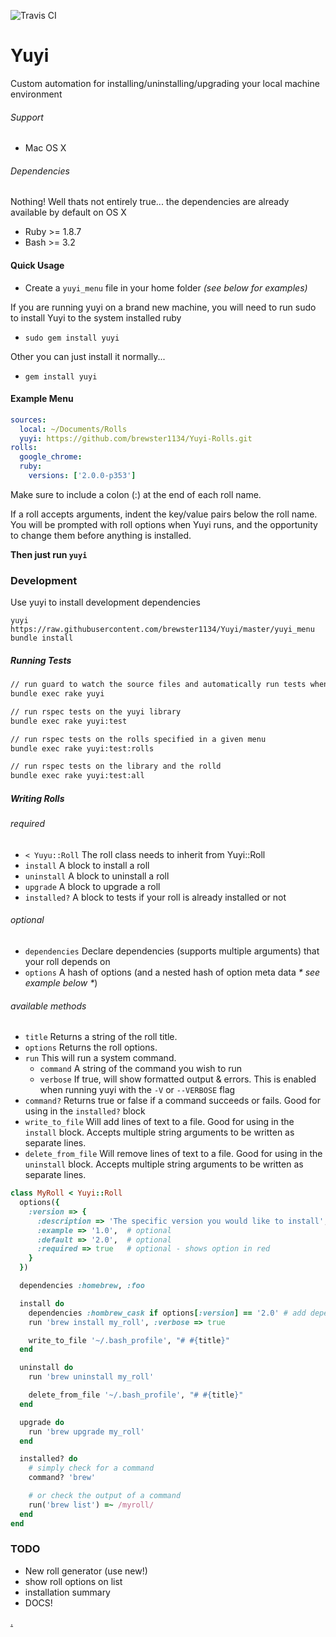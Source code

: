 ![Travis CI](https://travis-ci.org/brewster1134/Yuyi.svg?branch=master)

# Yuyi
Custom automation for installing/uninstalling/upgrading your local machine environment

###### Support
* Mac OS X

###### Dependencies
Nothing! Well thats not entirely true... the dependencies are already available by default on OS X
* Ruby >= 1.8.7
* Bash >= 3.2

#### Quick Usage
* Create a `yuyi_menu` file in your home folder _(see below for examples)_

If you are running yuyi on a brand new machine, you will need to run sudo to install Yuyi to the system installed ruby

* `sudo gem install yuyi`

Other you can just install it normally...

* `gem install yuyi`

#### Example Menu

```yaml
sources:
  local: ~/Documents/Rolls
  yuyi: https://github.com/brewster1134/Yuyi-Rolls.git
rolls:
  google_chrome:
  ruby:
    versions: ['2.0.0-p353']
```

Make sure to include a colon (:) at the end of each roll name.

If a roll accepts arguments, indent the key/value pairs below the roll name.  You will be prompted with roll options when Yuyi runs, and the opportunity to change them before anything is installed.

**Then just run `yuyi`**

### Development
Use yuyi to install development dependencies

`yuyi https://raw.githubusercontent.com/brewster1134/Yuyi/master/yuyi_menu`
`bundle install`

##### Running Tests
```sh
// run guard to watch the source files and automatically run tests when you make changes
bundle exec rake yuyi

// run rspec tests on the yuyi library
bundle exec rake yuyi:test

// run rspec tests on the rolls specified in a given menu
bundle exec rake yuyi:test:rolls

// run rspec tests on the library and the rolld
bundle exec rake yuyi:test:all
```

##### Writing Rolls
###### _required_
* `< Yuyu::Roll`  The roll class needs to inherit from Yuyi::Roll
* `install`       A block to install a roll
* `uninstall`     A block to uninstall a roll
* `upgrade`        A block to upgrade a roll
* `installed?`    A block to tests if your roll is already installed or not

###### _optional_
* `dependencies`  Declare dependencies (supports multiple arguments) that your roll depends on
* `options`       A hash of options (and a nested hash of option meta data _* see example below *_)

###### _available methods_
* `title`             Returns a string of the roll title.
* `options`           Returns the roll options.
* `run`               This will run a system command.
    * `command` A string of the command you wish to run
    * `verbose` If true, will show formatted output & errors.  This is enabled when running yuyi with the `-V` or `--VERBOSE` flag
* `command?`          Returns true or false if a command succeeds or fails.  Good for using in the `installed?` block
* `write_to_file`     Will add lines of text to a file.  Good for using in the `install` block. Accepts multiple string arguments to be written as separate lines.
* `delete_from_file`  Will remove lines of text to a file.  Good for using in the `uninstall` block. Accepts multiple string arguments to be written as separate lines.

```ruby
class MyRoll < Yuyi::Roll
  options({
    :version => {
      :description => 'The specific version you would like to install',
      :example => '1.0',  # optional
      :default => '2.0',  # optional
      :required => true   # optional - shows option in red
    }
  })

  dependencies :homebrew, :foo

  install do
    dependencies :hombrew_cask if options[:version] == '2.0' # add dependencies conditionally
    run 'brew install my_roll', :verbose => true

    write_to_file '~/.bash_profile', "# #{title}"
  end

  uninstall do
    run 'brew uninstall my_roll'

    delete_from_file '~/.bash_profile', "# #{title}"
  end

  upgrade do
    run 'brew upgrade my_roll'
  end

  installed? do
    # simply check for a command
    command? 'brew'

    # or check the output of a command
    run('brew list') =~ /myroll/
  end
end
```

### TODO
* New roll generator (use new!)
* show roll options on list
* installation summary
* DOCS!

[.](http://www.comedycentral.com/video-clips/3myds9/upright-citizens-brigade-sushi-chef)
